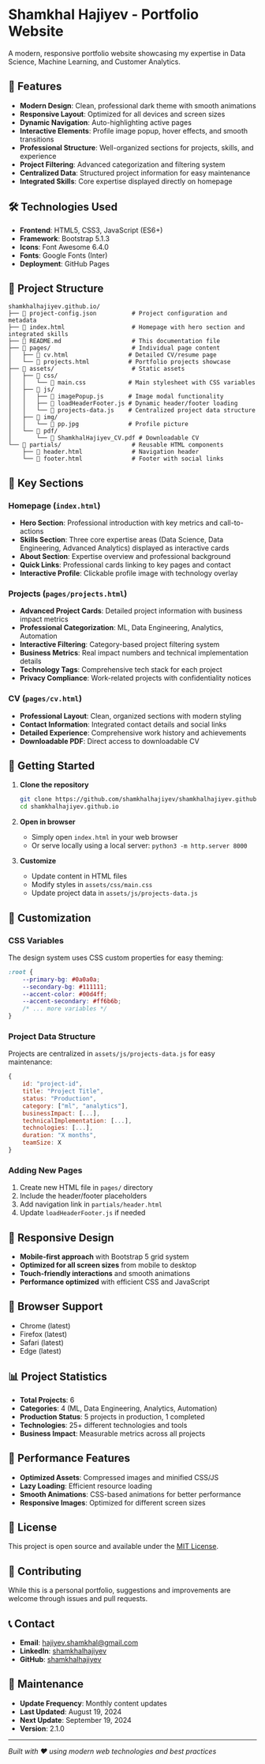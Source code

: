 # Shamkhal Hajiyev - Portfolio Website

A modern, responsive portfolio website showcasing my expertise in Data Science, Machine Learning, and Customer Analytics.

## 🚀 Features

- **Modern Design**: Clean, professional dark theme with smooth animations
- **Responsive Layout**: Optimized for all devices and screen sizes
- **Dynamic Navigation**: Auto-highlighting active pages
- **Interactive Elements**: Profile image popup, hover effects, and smooth transitions
- **Professional Structure**: Well-organized sections for projects, skills, and experience
- **Project Filtering**: Advanced categorization and filtering system
- **Centralized Data**: Structured project information for easy maintenance
- **Integrated Skills**: Core expertise displayed directly on homepage

## 🛠️ Technologies Used

- **Frontend**: HTML5, CSS3, JavaScript (ES6+)
- **Framework**: Bootstrap 5.1.3
- **Icons**: Font Awesome 6.4.0
- **Fonts**: Google Fonts (Inter)
- **Deployment**: GitHub Pages

## 📁 Project Structure

```
shamkhalhajiyev.github.io/
├── 📄 project-config.json          # Project configuration and metadata
├── 📄 index.html                   # Homepage with hero section and integrated skills
├── 📄 README.md                    # This documentation file
├── 📁 pages/                       # Individual page content
│   ├── 📄 cv.html                 # Detailed CV/resume page
│   └── 📄 projects.html           # Portfolio projects showcase
├── 📁 assets/                      # Static assets
│   ├── 📁 css/
│   │   └── 📄 main.css            # Main stylesheet with CSS variables
│   ├── 📁 js/
│   │   ├── 📄 imagePopup.js       # Image modal functionality
│   │   ├── 📄 loadHeaderFooter.js # Dynamic header/footer loading
│   │   └── 📄 projects-data.js    # Centralized project data structure
│   ├── 📁 img/
│   │   └── 📄 pp.jpg              # Profile picture
│   └── 📁 pdf/
│       └── 📄 ShamkhalHajiyev_CV.pdf # Downloadable CV
└── 📁 partials/                    # Reusable HTML components
    ├── 📄 header.html              # Navigation header
    └── 📄 footer.html              # Footer with social links
```

## 🎯 Key Sections

### Homepage (`index.html`)
- **Hero Section**: Professional introduction with key metrics and call-to-actions
- **Skills Section**: Three core expertise areas (Data Science, Data Engineering, Advanced Analytics) displayed as interactive cards
- **About Section**: Expertise overview and professional background
- **Quick Links**: Professional cards linking to key pages and contact
- **Interactive Profile**: Clickable profile image with technology overlay

### Projects (`pages/projects.html`)
- **Advanced Project Cards**: Detailed project information with business impact metrics
- **Professional Categorization**: ML, Data Engineering, Analytics, Automation
- **Interactive Filtering**: Category-based project filtering system
- **Business Metrics**: Real impact numbers and technical implementation details
- **Technology Tags**: Comprehensive tech stack for each project
- **Privacy Compliance**: Work-related projects with confidentiality notices

### CV (`pages/cv.html`)
- **Professional Layout**: Clean, organized sections with modern styling
- **Contact Information**: Integrated contact details and social links
- **Detailed Experience**: Comprehensive work history and achievements
- **Downloadable PDF**: Direct access to downloadable CV

## 🚀 Getting Started

1. **Clone the repository**
   ```bash
   git clone https://github.com/shamkhalhajiyev/shamkhalhajiyev.github.io.git
   cd shamkhalhajiyev.github.io
   ```

2. **Open in browser**
   - Simply open `index.html` in your web browser
   - Or serve locally using a local server: `python3 -m http.server 8000`

3. **Customize**
   - Update content in HTML files
   - Modify styles in `assets/css/main.css`
   - Update project data in `assets/js/projects-data.js`

## 🎨 Customization

### CSS Variables
The design system uses CSS custom properties for easy theming:
```css
:root {
    --primary-bg: #0a0a0a;
    --secondary-bg: #111111;
    --accent-color: #00d4ff;
    --accent-secondary: #ff6b6b;
    /* ... more variables */
}
```

### Project Data Structure
Projects are centralized in `assets/js/projects-data.js` for easy maintenance:
```javascript
{
    id: "project-id",
    title: "Project Title",
    status: "Production",
    category: ["ml", "analytics"],
    businessImpact: [...],
    technicalImplementation: [...],
    technologies: [...],
    duration: "X months",
    teamSize: X
}
```

### Adding New Pages
1. Create new HTML file in `pages/` directory
2. Include the header/footer placeholders
3. Add navigation link in `partials/header.html`
4. Update `loadHeaderFooter.js` if needed

## 📱 Responsive Design

- **Mobile-first approach** with Bootstrap 5 grid system
- **Optimized for all screen sizes** from mobile to desktop
- **Touch-friendly interactions** and smooth animations
- **Performance optimized** with efficient CSS and JavaScript

## 🔧 Browser Support

- Chrome (latest)
- Firefox (latest)
- Safari (latest)
- Edge (latest)

## 📊 Project Statistics

- **Total Projects**: 6
- **Categories**: 4 (ML, Data Engineering, Analytics, Automation)
- **Production Status**: 5 projects in production, 1 completed
- **Technologies**: 25+ different technologies and tools
- **Business Impact**: Measurable metrics across all projects

## 🚀 Performance Features

- **Optimized Assets**: Compressed images and minified CSS/JS
- **Lazy Loading**: Efficient resource loading
- **Smooth Animations**: CSS-based animations for better performance
- **Responsive Images**: Optimized for different screen sizes

## 📄 License

This project is open source and available under the [MIT License](LICENSE).

## 🤝 Contributing

While this is a personal portfolio, suggestions and improvements are welcome through issues and pull requests.

## 📞 Contact

- **Email**: hajiyev.shamkhal@gmail.com
- **LinkedIn**: [shamkhalhajiyev](https://linkedin.com/in/shamkhalhajiyev)
- **GitHub**: [shamkhalhajiyev](https://github.com/shamkhalhajiyev)

## 🔄 Maintenance

- **Update Frequency**: Monthly content updates
- **Last Updated**: August 19, 2024
- **Next Update**: September 19, 2024
- **Version**: 2.1.0

---

*Built with ❤️ using modern web technologies and best practices*
